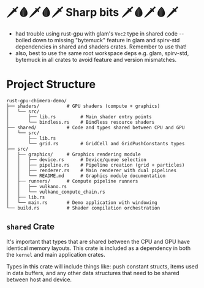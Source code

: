 # 🗡🩸🗡🩸🗡 Sharp bits 🗡🩸🗡🩸🗡
- had trouble using rust-gpu with glam's `Vec2` type in shared code -- boiled down to missing "bytemuck" feature in glam and spirv-std dependencies in shared and shaders crates. Remember to use that!
- also, best to use the same root workspace deps e.g. glam, spirv-std, bytemuck in all crates to avoid feature and version mismatches.



# Project Structure
```
rust-gpu-chimera-demo/
├── shaders/          # GPU shaders (compute + graphics)
│   └── src/
│       ├── lib.rs         # Main shader entry points
│       └── bindless.rs    # Bindless resource shaders
├── shared/           # Code and types shared between CPU and GPU
│   └── src/
│       ├── lib.rs
│       └── grid.rs        # GridCell and GridPushConstants types
├── src/
│   ├── graphics/     # Graphics rendering module
│   │   ├── device.rs      # Device/queue selection
│   │   ├── pipeline.rs    # Pipeline creation (grid + particles)
│   │   ├── renderer.rs    # Main renderer with dual pipelines
│   │   └── README.md      # Graphics module documentation
│   ├── runners/      # Compute pipeline runners
│   │   ├── vulkano.rs
│   │   └── vulkano_compute_chain.rs
│   ├── lib.rs
│   └── main.rs       # Demo application with windowing
└── build.rs          # Shader compilation orchestration
```

## `shared` Crate
It's important that types that are shared between the CPU and GPU have identical memory layouts. This crate is included as a dependency in both the `kernel` and main application crates.

Types in this crate will include things like: push constant structs, items used in data buffers, and any other data structures that need to be shared between host and device.

